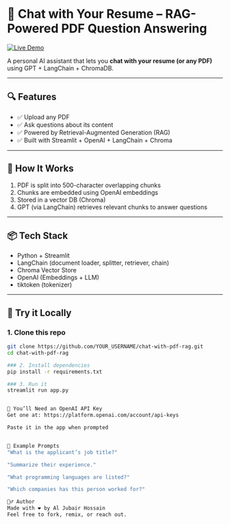 # 📄 Chat with Your Resume – RAG-Powered PDF Question Answering

[![Live Demo](https://img.shields.io/badge/Try%20It-Live-brightgreen)](https://LIVE_LINK_HERE)

A personal AI assistant that lets you **chat with your resume (or any PDF)** using GPT + LangChain + ChromaDB.

---

## 🔍 Features
- ✅ Upload any PDF
- ✅ Ask questions about its content
- ✅ Powered by Retrieval-Augmented Generation (RAG)
- ✅ Built with Streamlit + OpenAI + LangChain + Chroma

---

## 🧠 How It Works

1. PDF is split into 500-character overlapping chunks  
2. Chunks are embedded using OpenAI embeddings  
3. Stored in a vector DB (Chroma)  
4. GPT (via LangChain) retrieves relevant chunks to answer questions  

---

## 📦 Tech Stack

- Python + Streamlit  
- LangChain (document loader, splitter, retriever, chain)  
- Chroma Vector Store  
- OpenAI (Embeddings + LLM)  
- tiktoken (tokenizer)  

---

## 🚀 Try it Locally

### 1. Clone this repo

```bash
git clone https://github.com/YOUR_USERNAME/chat-with-pdf-rag.git
cd chat-with-pdf-rag

### 2. Install dependencies
pip install -r requirements.txt

### 3. Run it
streamlit run app.py


🔐 You’ll Need an OpenAI API Key
Get one at: https://platform.openai.com/account/api-keys

Paste it in the app when prompted


🧠 Example Prompts
"What is the applicant’s job title?"

"Summarize their experience."

"What programming languages are listed?"

"Which companies has this person worked for?"

🙋‍♂️ Author
Made with ❤️ by Al Jubair Hossain
Feel free to fork, remix, or reach out.
